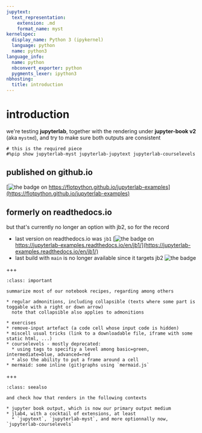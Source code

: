 ```yaml
---
jupytext:
  text_representation:
    extension: .md
    format_name: myst
kernelspec:
  display_name: Python 3 (ipykernel)
  language: python
  name: python3
language_info:
  name: python
  nbconvert_exporter: python
  pygments_lexer: ipython3
nbhosting:
  title: introduction
---
```


# introduction

we're testing **jupyterlab**, together with  the rendering under **jupyter-book v2** (aka `mystmd`), and try to make sure both outputs are consistent

```{code-cell} ipython3
# this is the required piece
#%pip show jupyterlab-myst jupyterlab-jupytext jupyterlab-courselevels
```

## published on github.io

[![the badge](https://github.com/flotpython/jupyterlab-examples/actions/workflows/myst-to-pages.yml/badge.svg) on https://flotpython.github.io/jupyterlab-examples](https://flotpython.github.io/jupyterlab-examples)

## formerly on readthedocs.io

but that's currently no longer an option with jb2, so for the record

- last version on readthedocs.io was `jb1`
[![the badge](https://readthedocs.org/projects/jupyterlab-examples/badge/?version=jb1) on https://jupyterlab-examples.readthedocs.io/en/jb1/](https://jupyterlab-examples.readthedocs.io/en/jb1/)
- last build with `main` is no longer available since it targets jb2
![the badge](https://readthedocs.org/projects/jupyterlab-examples/badge/?version=main)

+++

````{admonition} what we do in this series of sample notebooks
:class: important

summarize most of our notebook recipes, regarding among others

* regular admonitions, including collapsible (texts where some part is toggable with a right or down arrow)
  note that collapsible also applies to admonitions

* exercises
* remove-input artefact (a code cell whose input code is hidden)
* miscell usual tricks (link to a downloadable file, iframe with some static html, ...)
* courselevels - mostly deprecated:
  * using tags to specifiy a level among basic=green, intermediate=blue, advanced=red
  * also the ability to put a frame around a cell
* mermaid: some inline (git)graphs using `mermaid.js`
````

+++

````{admonition} for what targets
:class: seealso

and check how that renders in the following contexts

* jupyter book output, which is now our primary output medium
* jlab4, with a cocktail of extensions, at least
  * `jupytext`, `jupyterlab-myst`, and more optionnally now, `jupyterlab-courselevels`
````
